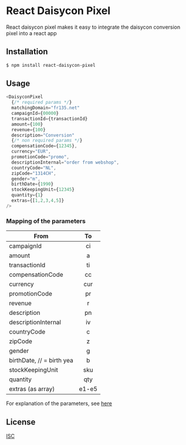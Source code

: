 # React Daisycon Pixel

React daisycon pixel makes it easy to integrate the daisycon conversion pixel into a react app

## Installation

```bash
$ npm install react-daisycon-pixel
```

## Usage

```js
<DaisyconPixel
  {/* required params */}
  matchingDomain="fr135.net"
  campaignId={00000}
  transactionId={transactionId}
  amount={100}
  revenue={100}
  description="Conversion"
  {/* non required params */}
  compensationCode={12345},
  currency="EUR",
  promotionCode="promo",
  descriptionInternal="order from webshop",
  countryCode="NL",
  zipCode="1314CH",
  gender="m",
  birthDate={1990}
  stockKeepingUnit={12345}
  quantity={1}
  extras={[1,2,3,4,5]}
/>
```


### Mapping of the parameters
| From                      | To              |
| -------------             | :-------------: |
| campaignId                | ci              |
| amount                    | a               |
| transactionId             | ti              |
| compensationCode          | cc              |
| currency                  | cur             |
| promotionCode             | pr              |
| revenue                   | r               |
| description               | pn              |
| descriptionInternal       | iv              |
| countryCode               | c               |
| zipCode                   | z               |
| gender                    | g               |
| birthDate, // = birth yea | b               |
| stockKeepingUnit          | sku             |
| quantity                  | qty             |
| extras (as array)         | e1-e5           |

For explanation of the parameters, see [here](https://faq-advertiser.daisycon.com/hc/en-us/articles/206905459-Implement-the-conversion-pixel)


## License
[ISC](https://choosealicense.com/licenses/isc/)
